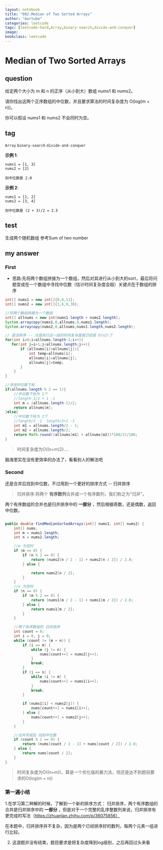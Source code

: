 ```yaml
---
layout: notebook
title: "002.Median of Two Sorted Arrays"
author: "martube"
categories: leetcode
tags: [leetcode-hard,Array,binary-search,divide-and-conquer]
image: 
bookclass: leetcode
---
```


# Median of Two Sorted Arrays

## question

给定两个大小为 m 和 n 的正序（从小到大）数组 nums1 和 nums2。

请你找出这两个正序数组的中位数，并且要求算法的时间复杂度为 O(log(m + n))。

你可以假设 nums1 和 nums2 不会同时为空。

## tag

`Array` `binary-search` `divide-and-conquer`

**示例 1**:

```
nums1 = [1, 3]
nums2 = [2]

则中位数是 2.0

```

**示例 2**:

```
nums1 = [1, 2]
nums2 = [3, 4]

则中位数是 (2 + 3)/2 = 2.5

```


## test

生成两个随机数组 参考Sum of two number

## my answer

### First

* 思路:先将两个数组拼接为一个数组，然后对其进行从小到大的sort，最后将问题变成在一个数组中寻找中位数（估计时间复杂度会超）关键点在于数组的排序

```java
int[] nums1 = new int[]{0,8,11};
int[] nums2 = new int[]{1,6,9,30};

//将两个数组拼接为一个数组
int[] allnums = new int[nums1.length + nums2.length];
System.arraycopy(nums1,0,allnums,0,nums1.length);
System.arraycopy(nums2,0,allnums,nums1.length,nums2.length);

// 冒泡排序 -- 光是执行这一段的时间复杂度就已经是 O(n2)了
for(int i=0;i<allnums.length-1;i++){   
   for(int j=i+1;j<allnums.length;j++){   
       if (allnums[i]>allnums[j]){   
           int temp=allnums[i];   
           allnums[i]=allnums[j];   
           allnums[j]=temp;   
       }
    }
}

//寻找中位数下标
if(allnums.length % 2 == 1){
    //中位数下标为 1个
    //length-1/2 + 1 -1
    int m = (allnums.length-1)/2;
    return allnums[m];
}else{
    //中位数下标为 2个
    //length/2 -1  length/2+1 -1
    int m1 = allnums.length/2 - 1;
    int m2 = allnums.length/2;
    return Math.round((allnums[m1] + allnums[m2])*100/2)/100; 
}

```
> 时间复杂度为O((n+m)2)....

脑海里实在没有更效率的办法了，看看别人的解法吧

### Second

还是合并后找到中位数，不过用到一个更好的排序方式 -- 归并排序

> 归并排序:将两个 **有序数列**合并成一个有序数列，我们称之为"归并"。

两个有序数组的合并也是归并排序中的 **一部分** ，然后根据奇数，还是偶数，返回中位数。

```java

public double findMedianSortedArrays(int[] nums1, int[] nums2) {
    int[] nums;
    int m = nums1.length;
    int n = nums2.length;

    //m 为空时
    if (m == 0) {
        if (n % 2 == 0) {
            return (nums2[n / 2 - 1] + nums2[n / 2]) / 2.0;
        } else {

            return nums2[n / 2];
        }
    }
    //n 为空时
    if (n == 0) {
        if (m % 2 == 0) {
            return (nums1[m / 2 - 1] + nums1[m / 2]) / 2.0;
        } else {
            return nums1[m / 2];
        }
    }

    //两个有序数组的 归并排序
    int count = 0;
    int i = 0, j = 0;
    while (count != (m + n)) {
        if (i == m) {
            while (j != n) {
                nums[count++] = nums2[j++];
            }
            break;
        }
        if (j == n) {
            while (i != m) {
                nums[count++] = nums1[i++];
            }
            break;
        }

        if (nums1[i] < nums2[j]) {
            nums[count++] = nums1[i++];
        } else {
            nums[count++] = nums2[j++];
        }
    }

    //合并完成后 找到中位数
    if (count % 2 == 0) {
        return (nums[count / 2 - 1] + nums[count / 2]) / 2.0;
    } else {
        return nums[count / 2];
    }
}
```
> 时间复杂度为O((n+m))，算是一个优化版的暴力法，但还是达不到题目要求的O(log(m + n))


### 第一遍小结

1.在学习第二种解的时候，了解到一个新的排序方式： 归并排序，两个有序数组的合并是归并排序中的 **一部分** ，但是对于一个完整的乱序整数列来说，归并排序有更完成的写法（https://zhuanlan.zhihu.com/p/36075856）

在本题中，归并排序并不复杂，因为是两个已经排序好的数列，每两个元素一组进行比较。


2. 这道题并没有结束，题目要求是把复杂度降到log级别，之后再回过头来看









